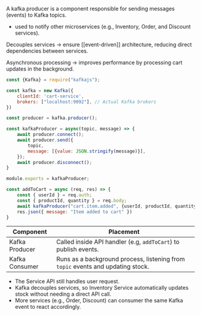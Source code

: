 A kafka producer is a component responsible for sending messages (events) to Kafka topics.
- used to notify other microservices (e.g., Inventory, Order, and Discount services).

Decouples services -> ensure [[event-driven]] architecture, reducing direct dependencies between services.

Asynchronous processing -> improves performance by processing cart updates in the background.

```js
const {Kafka} = require("kafkajs");

const kafka = new Kafka({
	clientId: 'cart-service',
	brokers: ["localhost:9092"], // Actual Kafka brokers
})

const producer = kafka.producer();

const kafkaProducer = async(topic, message) => {
	await producer.connect();
	await producer.send({
		topic,
		message: [{value: JSON.stringify(message)}],
	});
	await producer.disconnect();
}

module.exports = kafkaProducer;
```

```js
const addToCart = async (req, res) => {
	const { userId } = req.auth;
	const { productId, quantity } = req.body;
	await kafkaProducer("cart.item.added", {userId, productId, quantity});
	res.json({ message: "Item added to cart" })
}
```

| Component      | Placement                                                                       |
| -------------- | ------------------------------------------------------------------------------- |
| Kafka Producer | Called inside API handler (e.g, `addToCart`) to publish events.                 |
| Kafka Consumer | Runs as a background process, listening from `topic` events and updating stock. |
- The Service API still handles user request.
- Kafka decouples services, so Inventory Service automatically updates stock without needing a direct API call.
- More services (e.g., Order, Discount) can consumer the same Kafka event to react accordingly.
